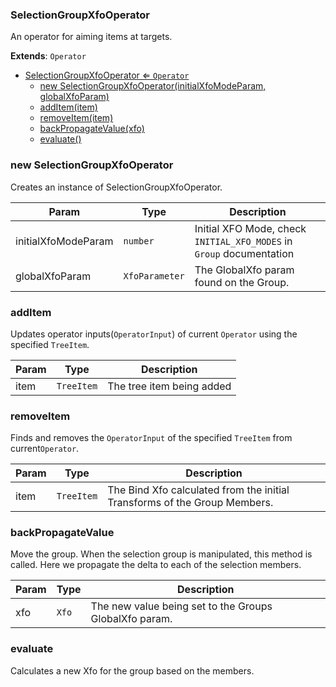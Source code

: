 <a name="SelectionGroupXfoOperator"></a>

### SelectionGroupXfoOperator 
An operator for aiming items at targets.


**Extends**: <code>Operator</code>  

* [SelectionGroupXfoOperator ⇐ <code>Operator</code>](#SelectionGroupXfoOperator)
    * [new SelectionGroupXfoOperator(initialXfoModeParam, globalXfoParam)](#new-SelectionGroupXfoOperator)
    * [addItem(item)](#addItem)
    * [removeItem(item)](#removeItem)
    * [backPropagateValue(xfo)](#backPropagateValue)
    * [evaluate()](#evaluate)

<a name="new_SelectionGroupXfoOperator_new"></a>

### new SelectionGroupXfoOperator
Creates an instance of SelectionGroupXfoOperator.


| Param | Type | Description |
| --- | --- | --- |
| initialXfoModeParam | <code>number</code> | Initial XFO Mode, check `INITIAL_XFO_MODES` in `Group` documentation |
| globalXfoParam | <code>XfoParameter</code> | The GlobalXfo param found on the Group. |

<a name="SelectionGroupXfoOperator+addItem"></a>

### addItem
Updates operator inputs(`OperatorInput`) of current `Operator` using the specified `TreeItem`.



| Param | Type | Description |
| --- | --- | --- |
| item | <code>TreeItem</code> | The tree item being added |

<a name="SelectionGroupXfoOperator+removeItem"></a>

### removeItem
Finds and removes the `OperatorInput` of the specified `TreeItem` from current`Operator`.



| Param | Type | Description |
| --- | --- | --- |
| item | <code>TreeItem</code> | The Bind Xfo calculated from the initial Transforms of the Group Members. |

<a name="SelectionGroupXfoOperator+backPropagateValue"></a>

### backPropagateValue
Move the group. When the selection group is manipulated, this method is called.
Here we propagate the delta to each of the selection members.



| Param | Type | Description |
| --- | --- | --- |
| xfo | <code>Xfo</code> | The new value being set to the Groups GlobalXfo param. |

<a name="SelectionGroupXfoOperator+evaluate"></a>

### evaluate
Calculates a new Xfo for the group based on the members.



